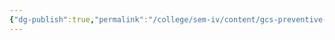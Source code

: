 ```yaml
---
{"dg-publish":true,"permalink":"/college/sem-iv/content/gcs-preventive-measures-for-the-future/"}
---
```

